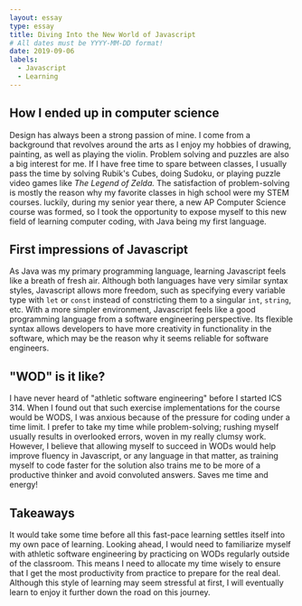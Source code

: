 ```yaml
---
layout: essay
type: essay
title: Diving Into the New World of Javascript
# All dates must be YYYY-MM-DD format!
date: 2019-09-06
labels:
  - Javascript
  - Learning
---
```

## How I ended up in computer science
Design has always been a strong passion of mine. I come from a background that revolves around the arts as I enjoy my hobbies of drawing, painting, as well as playing the violin. Problem solving and puzzles are also a big interest for me. If I have free time to spare between classes, I usually pass the time by solving Rubik's Cubes, doing Sudoku, or playing puzzle video games like _The Legend of Zelda._ The satisfaction of problem-solving is mostly the reason why my favorite classes in high school were my STEM courses. luckily, during my senior year there, a new AP Computer Science course was formed, so I took the opportunity to expose myself to this new field of learning computer coding, with Java being my first language.

## First impressions of Javascript
As Java was my primary programming language, learning Javascript feels like a breath of fresh air. Although both languages have very similar syntax styles, Javascript allows more freedom, such as specifying every variable type with `let` or `const` instead of constricting them to a singular `int`, `string`, etc. With a more simpler environment, Javascript feels like a good programming language from a software engineering perspective. Its flexible syntax allows developers to have more creativity in functionality in the software, which may be the reason why it seems reliable for software engineers.

## "WOD" is it like?
I have never heard of "athletic software engineering" before I started ICS 314. When I found out that such exercise implementations for the course would be WODS, I was anxious because of the pressure for coding under a time limit. I prefer to take my time while problem-solving; rushing myself usually results in overlooked errors, woven in my really clumsy work. However, I believe that allowing myself to succeed in WODs would help improve fluency in Javascript, or any language in that matter, as training myself to code faster for the solution also trains me to be more of a productive thinker and avoid convoluted answers. Saves me time and energy!

## Takeaways
It would take some time before all this fast-pace learning settles itself into my own pace of learning. Looking ahead, I would need to familiarize myself with athletic software engineering by practicing on WODs regularly outside of the classroom. This means I need to allocate my time wisely to ensure that I get the most productivity from practice to prepare for the real deal. Although this style of learning may seem stressful at first, I will eventually learn to enjoy it further down the road on this journey.
